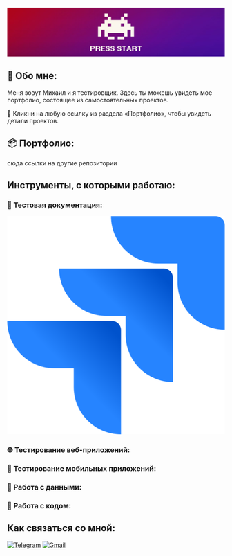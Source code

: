 [![Header](https://github.com/MikhailAvdonin/MikhailAvdonin/blob/main/assets/start.jpg)](https://github.com/MikhailAvdonin/MikhailAvdonin/blob/main/assets/kitty.gif)

## &#129302; Обо мне:
Меня зовут Михаил и я тестировщик. Здесь ты можешь увидеть мое портфолио, состоящее из самостоятельных проектов. 

&#128316; Кликни на любую ссылку из раздела «Портфолио», чтобы увидеть детали проектов.

## &#128230; Портфолио:
сюда ссылки на другие репозитории

## Инструменты, с которыми работаю:
### &#128194; Тестовая документация:
![Jira](https://github.com/MikhailAvdonin/MikhailAvdonin/blob/main/assets/Jira.png)
### &#127760; Тестирование веб-приложений:

### &#128241; Тестирование мобильных приложений:

### &#128221; Работа с данными:

### &#128189; Работа с кодом:


## Как связаться со мной:
[![Telegram](https://img.shields.io/badge/Telegram-white?style=for-the-badge&logo=telegram)](https://t.me/MikhailAvdonin)
[![Gmail](https://img.shields.io/badge/avdonin.mf@gmail.com-white?style=for-the-badge&logo=gmail)](mailto:avdonin.mf@gmail.com)